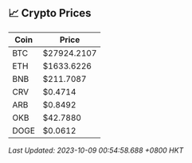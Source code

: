 ## 📈 Crypto Prices

| Coin | Price |
| ---- | ----- |
| BTC | $27924.2107 |
| ETH | $1633.6226 |
| BNB | $211.7087 |
| CRV | $0.4714 |
| ARB | $0.8492 |
| OKB | $42.7880 |
| DOGE | $0.0612 |

_Last Updated: 2023-10-09 00:54:58.688 +0800 HKT_
